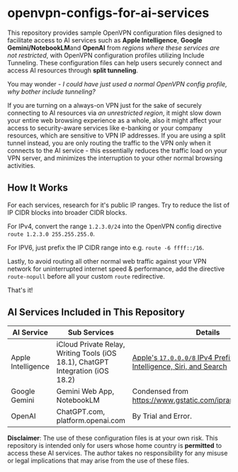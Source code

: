 # openvpn-configs-for-ai-services

This repository provides sample OpenVPN configuration files designed to facilitate access to AI services such as **Apple Intelligence**, **Google Gemini/NotebookLM**and **OpenAI** from *regions where these services are not restricted*, with OpenVPN configuration profiles utilizing Include Tunneling. These configuration files can help users securely connect and access AI resources through **split tunneling**.

You may wonder - *I could have just used a normal OpenVPN config profile, why bother include tunneling?* 

If you are turning on a always-on VPN just for the sake of securely connecting to AI resources via *an unrestricted region*, it might slow down your entire web browsing experience as a whole, also it might affect your access to security-aware services like e-banking or your company resources, which are sensitive to VPN IP addresses. If you are using a split tunnel instead, you are only routing the traffic to the VPN only when it connects to the AI service - this essentially reduces the traffic load on your VPN server, and minimizes the interruption to your other normal browsing activities.

## How It Works

For each services, research for it's public IP ranges. Try to reduce the list of IP CIDR blocks into broader CIDR blocks.

For IPv4, convert the range `1.2.3.0/24` into the OpenVPN config directive `route 1.2.3.0 255.255.255.0`.

For IPV6, just prefix the IP CIDR range into e.g. `route -6 ffff::/16`.

Lastly, to avoid routing all other normal web traffic against your VPN network for uninterrupted internet speed & performance, add the directive `route-nopull` before all your custom `route` redirective.

That's it!

## AI Services Included in This Repository

AI Service | Sub Services | Details
---|---|---
Apple Intelligence | iCloud Private Relay, Writing Tools (iOS 18.1), ChatGPT Integration (iOS 18.2) | [Apple's `17.0.0.0/8` IPv4 Prefix](https://support.apple.com/en-us/101555#:~:text=Yes-,Firewalls,-If%20your%20firewall) and [Apple Intelligence, Siri, and Search](https://support.apple.com/en-us/101555#:~:text=Yes-,Apple%20Intelligence,-%2C%20Siri%2C%20and%20Search)
Google Gemini | Gemini Web App, NotebookLM | Condensed from <https://www.gstatic.com/ipranges/goog.json>.
OpenAI | ChatGPT.com, platform.openai.com | By Trial and Error.

**Disclaimer**: The use of these configuration files is at your own risk. This repository is intended only for users whose home country is **permitted** to access these AI services. The author takes no responsibility for any misuse or legal implications that may arise from the use of these files.
